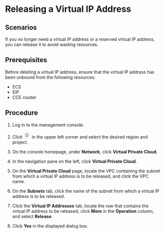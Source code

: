 # Releasing a Virtual IP Address<a name="vpc_vip_0009"></a>

## Scenarios<a name="s82ad41fd6a5740a4b4bfef1650e82610"></a>

If you no longer need a virtual IP address or a reserved virtual IP address, you can release it to avoid wasting resources.

## Prerequisites<a name="section109701750171413"></a>

Before deleting a virtual IP address, ensure that the virtual IP address has been unbound from the following resources:

-   ECS
-   EIP
-   CCE cluster

## Procedure<a name="s9698f949de9c4b25be927641c30412bf"></a>

1.  Log in to the management console.
2.  Click  ![](figures/icon-region.png)  in the upper left corner and select the desired region and project.
3.  On the console homepage, under  **Network**, click  **Virtual Private Cloud**.

1.  In the navigation pane on the left, click  **Virtual Private Cloud**.
2.  On the  **Virtual Private Cloud**  page, locate the VPC containing the subnet from which a virtual IP address is to be released, and click the VPC name.
3.  On the  **Subnets**  tab, click the name of the subnet from which a virtual IP address is to be released.
4.  Click the  **Virtual IP Addresses**  tab, locate the row that contains the virtual IP address to be released, click  **More**  in the  **Operation**  column, and select  **Release**.
5.  Click  **Yes**  in the displayed dialog box.


